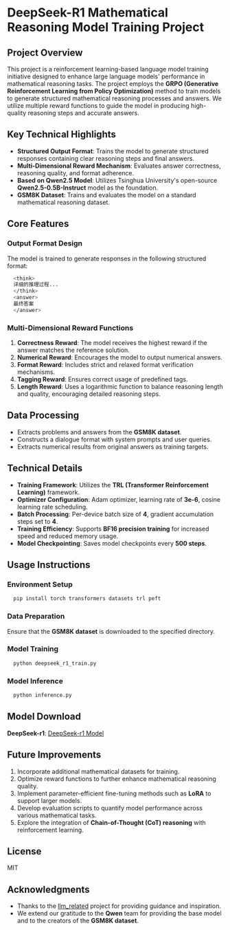 # DeepSeek-R1 Mathematical Reasoning Model Training Project

## Project Overview
This project is a reinforcement learning-based language model training initiative designed to enhance large language models' performance in mathematical reasoning tasks. The project employs the **GRPO (Generative Reinforcement Learning from Policy Optimization)** method to train models to generate structured mathematical reasoning processes and answers. We utilize multiple reward functions to guide the model in producing high-quality reasoning steps and accurate answers.

## Key Technical Highlights
- **Structured Output Format**: Trains the model to generate structured responses containing clear reasoning steps and final answers.
- **Multi-Dimensional Reward Mechanism**: Evaluates answer correctness, reasoning quality, and format adherence.
- **Based on Qwen2.5 Model**: Utilizes Tsinghua University's open-source **Qwen2.5-0.5B-Instruct** model as the foundation.
- **GSM8K Dataset**: Trains and evaluates the model on a standard mathematical reasoning dataset.

## Core Features

### Output Format Design
The model is trained to generate responses in the following structured format:
```bash  
  <think>
  详细的推理过程...
  </think>
  <answer>
  最终答案
  </answer>
```

### Multi-Dimensional Reward Functions
1. **Correctness Reward**: The model receives the highest reward if the answer matches the reference solution.
2. **Numerical Reward**: Encourages the model to output numerical answers.
3. **Format Reward**: Includes strict and relaxed format verification mechanisms.
4. **Tagging Reward**: Ensures correct usage of predefined tags.
5. **Length Reward**: Uses a logarithmic function to balance reasoning length and quality, encouraging detailed reasoning steps.

## Data Processing
- Extracts problems and answers from the **GSM8K dataset**.
- Constructs a dialogue format with system prompts and user queries.
- Extracts numerical results from original answers as training targets.

## Technical Details
- **Training Framework**: Utilizes the **TRL (Transformer Reinforcement Learning)** framework.
- **Optimizer Configuration**: Adam optimizer, learning rate of **3e-6**, cosine learning rate scheduling.
- **Batch Processing**: Per-device batch size of **4**, gradient accumulation steps set to **4**.
- **Training Efficiency**: Supports **BF16 precision training** for increased speed and reduced memory usage.
- **Model Checkpointing**: Saves model checkpoints every **500 steps**.

## Usage Instructions

### Environment Setup

```bash
  pip install torch transformers datasets trl peft
```

### Data Preparation

Ensure that the **GSM8K dataset** is downloaded to the specified directory.

### Model Training

```bash   
  python deepseek_r1_train.py
```

### Model Inference

```bash    
  python inference.py
```

## Model Download
**DeepSeek-r1**: [DeepSeek-r1 Model](https://huggingface.co/lation/DeepSeek-r1/tree/main)

## Future Improvements
1. Incorporate additional mathematical datasets for training.
2. Optimize reward functions to further enhance mathematical reasoning quality.
3. Implement parameter-efficient fine-tuning methods such as **LoRA** to support larger models.
4. Develop evaluation scripts to quantify model performance across various mathematical tasks.
5. Explore the integration of **Chain-of-Thought (CoT) reasoning** with reinforcement learning.

## License
MIT

## Acknowledgments
- Thanks to the [llm_related](https://github.com/wyf3/llm_related/tree/main) project for providing guidance and inspiration.
- We extend our gratitude to the **Qwen** team for providing the base model and to the creators of the **GSM8K dataset**.


